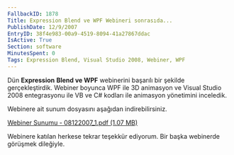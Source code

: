 ```yaml
---
FallbackID: 1878
Title: Expression Blend ve WPF Webineri sonrasıda...
PublishDate: 12/9/2007
EntryID: 38f4e983-00a9-4519-8094-41a27867ddac
IsActive: True
Section: software
MinutesSpent: 0
Tags: Expression Blend, Visual Studio 2008, Webiner, WPF
---
```

Dün **Expression** **Blend ve WPF** webinerini başarılı bir şekilde
gerçekleştirdik. Webiner boyunca WPF ile 3D animasyon ve Visual Studio
2008 entegrasyonu ile VB ve C\# kodları ile animasyon yönetimini
inceledik.

Webinere ait sunum dosyasını aşağıdan indirebilirsiniz.

[Webiner Sunumu - 08122007\_1.pdf (1.07
MB)](http://cdn.daron.yondem.com/assets/1878/08122007_1.pdf)

Webinere katılan herkese tekrar teşekkür ediyorum. Bir başka webinerde
görüşmek dileğiyle.


